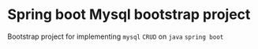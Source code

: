 # Spring boot Mysql bootstrap project
Bootstrap project for implementing `mysql` `CRUD` on `java` `spring boot`